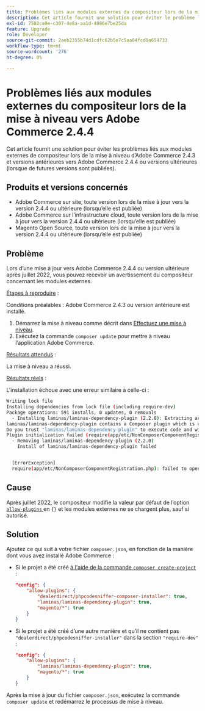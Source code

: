 ```yaml
---
title: Problèmes liés aux modules externes du compositeur lors de la mise à niveau vers Adobe Commerce 2.4.4
description: Cet article fournit une solution pour éviter le problème lié aux modules externes de compositeur lors de la mise à niveau d’Adobe Commerce 2.4.3 et versions antérieures vers Adobe Commerce 2.4.4 ou versions ultérieures (lorsque des versions ultérieures sont publiées).
exl-id: 7502ca9e-c307-4e8a-aa1d-4886e7be25da
feature: Upgrade
role: Developer
source-git-commit: 2aeb2355b74d1cdfc62b5e7c5aa04fcd0a654733
workflow-type: tm+mt
source-wordcount: '276'
ht-degree: 0%

---
```


# Problèmes liés aux modules externes du compositeur lors de la mise à niveau vers Adobe Commerce 2.4.4

Cet article fournit une solution pour éviter les problèmes liés aux modules externes de compositeur lors de la mise à niveau d’Adobe Commerce 2.4.3 et versions antérieures vers Adobe Commerce 2.4.4 ou versions ultérieures (lorsque de futures versions sont publiées).

## Produits et versions concernés

* Adobe Commerce sur site, toute version lors de la mise à jour vers la version 2.4.4 ou ultérieure (lorsqu’elle est publiée)
* Adobe Commerce sur l’infrastructure cloud, toute version lors de la mise à jour vers la version 2.4.4 ou ultérieure (lorsqu’elle est publiée)
* Magento Open Source, toute version lors de la mise à jour vers la version 2.4.4 ou ultérieure (lorsqu’elle est publiée)

## Problème

Lors d’une mise à jour vers Adobe Commerce 2.4.4 ou version ultérieure après juillet 2022, vous pouvez recevoir un avertissement du compositeur concernant les modules externes.

<u>Étapes à reproduire</u> :

Conditions préalables : Adobe Commerce 2.4.3 ou version antérieure est installé.

1. Démarrez la mise à niveau comme décrit dans [Effectuez une mise à niveau](https://experienceleague.adobe.com/docs/commerce-operations/upgrade-guide/implementation/perform-upgrade.html).
1. Exécutez la commande `composer update` pour mettre à niveau l’application Adobe Commerce.

<u>Résultats attendus</u> :

La mise à niveau a réussi.

<u>Résultats réels</u> :

L&#39;installation échoue avec une erreur similaire à celle-ci :

```bash
Writing lock file
Installing dependencies from lock file (including require-dev)
Package operations: 591 installs, 0 updates, 0 removals
  - Installing laminas/laminas-dependency-plugin (2.2.0): Extracting archive
laminas/laminas-dependency-plugin contains a Composer plugin which is currently not in your allow-plugins config. See https://getcomposer.org/allow-plugins
Do you trust "laminas/laminas-dependency-plugin" to execute code and wish to enable it now? (writes "allow-plugins" to composer.json) [y,n,d,?] y
Plugin initialization failed (require(app/etc/NonComposerComponentRegistration.php): failed to open stream: No such file or directory), uninstalling plugin
  - Removing laminas/laminas-dependency-plugin (2.2.0)
    Install of laminas/laminas-dependency-plugin failed


  [ErrorException]
  require(app/etc/NonComposerComponentRegistration.php): failed to open stream: No such file or directory
```

## Cause

Après juillet 2022, le compositeur modifie la valeur par défaut de l’option [`allow-plugins` ](https://getcomposer.org/doc/06-config.md#allow-plugins) en `{}` et les modules externes ne se chargent plus, sauf si autorisé.

## Solution

Ajoutez ce qui suit à votre fichier `composer.json`, en fonction de la manière dont vous avez installé Adobe Commerce :

* Si le projet a été créé [à l&#39;aide de la commande `composer create-project`](https://experienceleague.adobe.com/en/docs/commerce-operations/installation-guide/composer#get-the-metapackage) :

  ```json
  "config": {
      "allow-plugins": {
          "dealerdirect/phpcodesniffer-composer-installer": true,
          "laminas/laminas-dependency-plugin": true,
          "magento/*": true
      }
  }
  ```

* Si le projet a été créé d’une autre manière et qu’il ne contient pas `"dealerdirect/phpcodesniffer-installer"` dans la section `"require-dev"` :

  ```json
  "config": {
      "allow-plugins": {
          "laminas/laminas-dependency-plugin": true,
          "magento/*": true
      }
  }
  ```

Après la mise à jour du fichier `composer.json`, exécutez la commande `composer update` et redémarrez le processus de mise à niveau.
